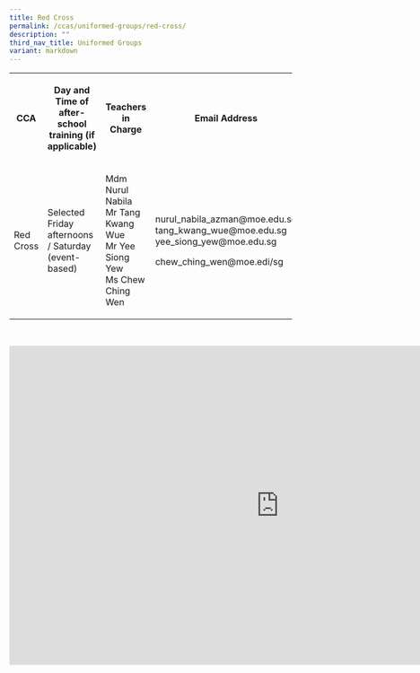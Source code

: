 ```yaml
---
title: Red Cross
permalink: /ccas/uniformed-groups/red-cross/
description: ""
third_nav_title: Uniformed Groups
variant: markdown
---
```

<table style="minWidth: 100px">
<colgroup>
<col>
<col>
<col>
<col>
</colgroup>
<tbody>
<tr>
<th rowspan="1" colspan="1">
<p>CCA</p>
</th>
<th rowspan="1" colspan="1">
<p>Day and Time of after-school training (if applicable)</p>
</th>
<th rowspan="1" colspan="1">
<p>Teachers in Charge</p>
</th>
<th rowspan="1" colspan="1">
<p>Email Address</p>
</th>
</tr>
<tr>
<td rowspan="1" colspan="1">
<p>Red Cross</p>
</td>
<td rowspan="1" colspan="1">
<p>Selected Friday afternoons / Saturday (event-based)</p>
</td>
<td rowspan="1" colspan="1">
<p>Mdm Nurul Nabila
<br>Mr Tang Kwang Wue
<br>Mr Yee Siong Yew
<br>Ms Chew Ching Wen</p>
</td>
<td rowspan="1" colspan="1">
<p>nurul_nabila_azman@moe.edu.sg tang_kwang_wue@moe.edu.sg
<br>yee_siong_yew@moe.edu.sg</p>
<p>chew_ching_wen@moe.edi/sg</p>
</td>
</tr>
</tbody>
</table>
<p>
<br>
</p>
<div class="iframe-wrapper">
<iframe height="569" width="960" allowfullscreen="true" frameborder="0" src="https://docs.google.com/presentation/d/e/2PACX-1vQr9TpW1jiRwpm1sh4tYpfkDPtG1F1sreGo0h42Ucw15n4E0yChx0_OeR9D0A4J8Ub3n4X8Fe6WU407/embed?start=false&amp;loop=false&amp;delayms=3000"></iframe>
</div>
<p></p>